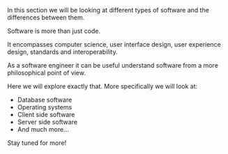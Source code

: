 In this section we will be looking at different types of software and the differences between them.

Software is more than just code. 

It encompasses computer science, user interface design, user experience design, standards and interoperability. 

As a software engineer it can be useful understand software from a more philosophical point of view.

Here we will explore exactly that. More specifically we will look at:

* Database software
* Operating systems
* Client side software
* Server side software
* And much more...

Stay tuned for more!